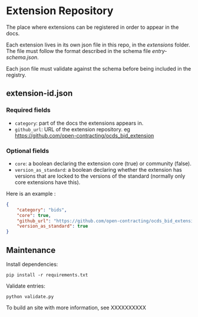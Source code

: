 # Extension Repository

The place where extensions can be registered in order to appear in the docs.

Each extension lives in its own json file in this repo, in the _extensions_ folder. The file must follow the format described in the schema file _entry-schema.json_.

Each json file must validate against the schema before being included in the registry.

## extension-id.json

### Required fields

* `category`: part of the docs the extensions appears in.
* `github_url`: URL of the extension repository. eg https://github.com/open-contracting/ocds_bid_extension

### Optional fields

* `core`: a boolean declaring the extension core (true) or community (false).
* `version_as_standard`: a boolean declaring whether the extension has versions that are locked to the versions of the standard (normally only core extensions have this).

Here is an example :

```json
{
    "category": "bids",
    "core": true,
    "github_url": "https://github.com/open-contracting/ocds_bid_extension",
    "version_as_standard": true
}
```

## Maintenance

Install dependencies:

    pip install -r requirements.txt

Validate entries:

    python validate.py

To build an site with more information, see XXXXXXXXXX
